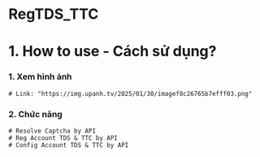 # RegTDS_TTC
# 1. How to use - Cách sử dụng?

### 1. Xem hình ảnh
```
# Link: "https://img.upanh.tv/2025/01/30/imagef8c26765b7efff03.png"
```
### 2. Chức năng
```
# Resolve Captcha by API
# Reg Account TDS & TTC by API
# Config Account TDS & TTC by API
```
